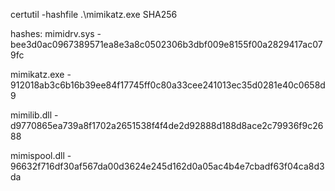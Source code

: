 certutil -hashfile .\mimikatz.exe SHA256

hashes:
mimidrv.sys - bee3d0ac0967389571ea8e3a8c0502306b3dbf009e8155f00a2829417ac079fc

mimikatz.exe - 912018ab3c6b16b39ee84f17745ff0c80a33cee241013ec35d0281e40c0658d9

mimilib.dll - d9770865ea739a8f1702a2651538f4f4de2d92888d188d8ace2c79936f9c2688

mimispool.dll - 96632f716df30af567da00d3624e245d162d0a05ac4b4e7cbadf63f04ca8d3da

